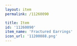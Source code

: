 ```yaml
---
layout: item
permalink: /11260090

title: Item
id: '11260090'
item_name: 'Fractured Earrings'
icon_url: '11200088.png'
---
```

